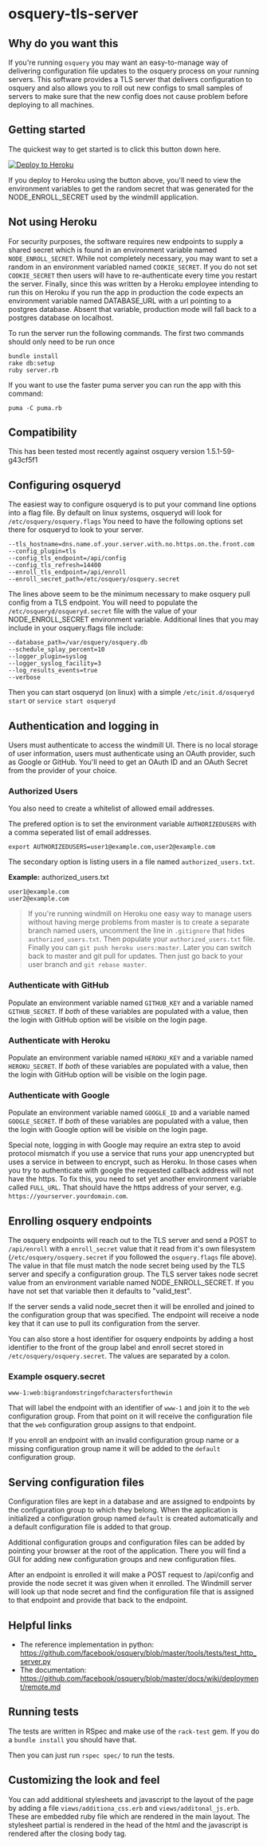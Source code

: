 # osquery-tls-server

## Why do you want this

If you're running `osquery` you may want an easy-to-manage way of delivering
configuration file updates to the osquery process on your running servers. This
software provides a TLS server that delivers configuration to osquery and also
allows you to roll out new configs to small samples of servers to make sure that
the new config does not cause problem before deploying to all machines.

## Getting started

The quickest way to get started is to click this button down here.

[![Deploy to Heroku](https://www.herokucdn.com/deploy/button.png)](https://heroku.com/deploy)

If you deploy to Heroku using the button above, you'll need to view the
environment variables to get the random secret that was generated for the NODE_ENROLL_SECRET
used by the windmill application.

## Not using Heroku

For security purposes, the software requires new endpoints to supply a shared
secret which is found in an environment variable named `NODE_ENROLL_SECRET`.
While  not completely necessary, you may want to set a random in an environment
variabled  named `COOKIE_SECRET`. If you do not set `COOKIE_SECRET` then users
will have to  re-authenticate every time you restart the server. Finally, since
this was written by a Heroku employee intending to run this on Heroku if you run
the app in production the code expects an environment variable named
DATABASE_URL with a url pointing to a postgres database. Absent that variable,
production mode will fall back to a postgres database on localhost.

To run the server run the following commands. The first two commands should only
need to be run once

```
bundle install
rake db:setup
ruby server.rb
```

If you want to use the faster puma server you can run the app with this command:

```
puma -C puma.rb
```

## Compatibility

This has been tested most recently against osquery version 1.5.1-59-g43cf5f1

## Configuring osqueryd

The easiest way to configure osqueryd is to put your command line options
into a flag file. By default on linux systems, osqueryd will look for
`/etc/osquery/osquery.flags` You need to have the following options set there
for osqueryd to look to your server.

```
--tls_hostname=dns.name.of.your.server.with.no.https.on.the.front.com
--config_plugin=tls
--config_tls_endpoint=/api/config
--config_tls_refresh=14400
--enroll_tls_endpoint=/api/enroll
--enroll_secret_path=/etc/osquery/osquery.secret
```

The lines above seem to be the minimum necessary to make osquery pull config
from a TLS endpoint. You will need to populate the `/etc/osqueryd/osqueryd.secret`
file with the value of your NODE_ENROLL_SECRET environment variable. Additional
lines that you may include in your osquery.flags file include:

```
--database_path=/var/osquery/osquery.db
--schedule_splay_percent=10
--logger_plugin=syslog
--logger_syslog_facility=3
--log_results_events=true
--verbose
```

Then you can start osqueryd (on linux) with a simple `/etc/init.d/osqueryd start`
or `service start osqueryd`

## Authentication and logging in
Users must authenticate to access the windmill UI. There is no local storage of
user information, users must authenticate using an OAuth provider, such as
Google or GitHub. You'll need to get an OAuth ID and an OAuth Secret from the
provider of your choice.

### Authorized Users

You also need to create a whitelist of allowed email addresses.

The prefered option is to set the environment variable `AUTHORIZEDUSERS` with a
comma seperated list of email addresses.

`export AUTHORIZEDUSERS=user1@example.com,user2@example.com`

The secondary option is listing users in a file named `authorized_users.txt`.

__Example:__ authorized\_users.txt

```
user1@example.com
user2@example.com
```
> If you're running windmill on Heroku one easy way to manage users without having
merge problems from master is to create a separate branch named users, uncomment
the line in `.gitignore` that hides `authorized_users.txt`.  Then populate your
`authorized_users.txt` file. Finally you can `git push heroku users:master`.
Later you can switch back to master and git pull for updates. Then just go back
to your user branch and `git rebase master`.

### Authenticate with GitHub

Populate an environment variable named `GITHUB_KEY` and a variable named
`GITHUB_SECRET`. If *both*  of these variables are populated with a value, then
the login with GitHub option  will be visible on the login page.

### Authenticate with Heroku

Populate an environment variable named `HEROKU_KEY` and a variable named
`HEROKU_SECRET`. If *both*  of these variables are populated with a value, then
the login with GitHub option  will be visible on the login page.

### Authenticate with Google

Populate an environment variable named `GOOGLE_ID` and a variable named
`GOOGLE_SECRET`. If *both*  of these variables are populated with a value, then
the login with Google option  will be visible on the login page.

Special note, logging in with Google may require an extra step to avoid protocol
mismatch if you use a service that runs your app unencrypted but uses a service
in between to encrypt, such as Heroku. In those cases when you try to
authenticate with google the requested callback address will not have the https.
To fix this, you need to set yet another environment variable called `FULL_URL`.
That should have the https address of your server, e.g.
`https://yourserver.yourdomain.com`.

## Enrolling osquery endpoints

The osquery endpoints will reach out to the TLS server and send a POST to
`/api/enroll` with a `enroll_secret` value that it read from it's own filesystem
(`/etc/osquery/osquery.secret` if you followed the `osquery.flags` file above).
The value in that file must match the node secret being used by the TLS server
and specify a configuration group. The TLS server takes node secret value from
an environment variable named NODE_ENROLL_SECRET. If you have not set that
variable then it defaults to "valid_test".

If the server sends a valid node_secret then it will be enrolled and joined to
the configuration group that was specified. The endpoint will receive a node key
that it can use to pull its configuration from the server.

You can also store a host identifier for osquery endpoints by adding a host
identifier to the front of the group label and enroll secret stored in
`/etc/osquery/osquery.secret`. The values are separated by a colon.

### Example osquery.secret

 `www-1:web:bigrandomstringofcharactersforthewin`

That will label the endpoint with an identifier of `www-1` and join it to the
`web` configuration group. From that point on it will receive the configuration
file that the `web` configuration group assigns to that endpoint.

If you enroll an endpoint with an invalid configuration group name or a missing
configuration group name it will be added to the `default` configuration group.

## Serving configuration files

Configuration files are kept in a database and are assigned to endpoints by the
configuration group to which they belong. When the application is initialized a
configuration group named `default` is created automatically and a default
configuration file is added to that group.

Additional configuration groups and configuration files can be added by pointing
your browser at the root of the application. There you will find a GUI for
adding new configuration groups and new configuration files.

After an endpoint is enrolled it will make a POST request to /api/config and
provide the node secret it was given when it enrolled. The Windmill server will
look up that node secret and find the configuration file that is assigned to
that endpoint and provide that back to the endpoint.

## Helpful links

* The reference implementation in python: https://github.com/facebook/osquery/blob/master/tools/tests/test_http_server.py
* The documentation: https://github.com/facebook/osquery/blob/master/docs/wiki/deployment/remote.md

## Running tests

The tests are written in RSpec and make use of the `rack-test` gem. If you do a
`bundle install` you should have that.

Then you can just run `rspec spec/` to run the tests.

## Customizing the look and feel
You can add additional stylesheets and javascript to the layout of the page by
adding a file `views/additiona_css.erb` and `views/additonal_js.erb`. These are
embedded ruby file which are rendered in the main layout. The stylesheet partial
is rendered in the head of the html and the javascript is rendered after the
closing body tag.
